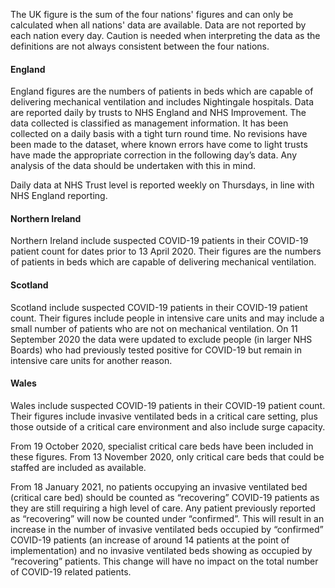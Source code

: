 The UK figure is the sum of the four nations' figures and can only be calculated when all nations' data are available.  Data are not reported by each nation every day.  Caution is needed when interpreting the data as the definitions are not always consistent between the four nations.

#### England

England figures are the numbers of patients in beds which are capable of delivering mechanical ventilation and includes Nightingale hospitals. Data are reported daily by trusts to NHS England and NHS Improvement. The data collected is classified as management information. It has been collected on a
daily basis with a tight turn round time. No revisions have been made to the dataset, where known errors have come to light trusts have made the appropriate correction in the following day’s data. Any analysis of the data should be undertaken with this in mind. 

Daily data at NHS Trust level is reported weekly on Thursdays, in line with NHS England reporting.

#### Northern Ireland

Northern Ireland include suspected COVID-19 patients in their COVID-19 patient count for dates prior to 13 April 2020. Their figures are the numbers of patients in beds which are capable of delivering mechanical ventilation.

#### Scotland

Scotland include suspected COVID-19 patients in their COVID-19 patient count. Their figures include people in intensive care units and may include a small number of patients who are not on mechanical ventilation. On 11 September 2020 the data were updated to exclude people (in larger NHS Boards) who had previously tested positive for COVID-19 but remain in intensive care units for another reason.

#### Wales

Wales include suspected COVID-19 patients in their COVID-19 patient count. Their figures include invasive ventilated beds in a critical care setting, plus those outside of a critical care environment and also include surge capacity.

From 19 October 2020, specialist critical care beds have been included in these figures. From 13 November 2020, only critical care beds that could be staffed are included as available. 

From 18 January 2021, no patients occupying an invasive ventilated bed (critical care bed) should be counted as “recovering” COVID-19 patients as they are still requiring a high level of care. Any patient previously reported as “recovering” will now be counted under “confirmed”. This will result in an increase in the number of invasive ventilated beds occupied by “confirmed” COVID-19 patients (an increase of around 14 patients at the point of implementation) and no invasive ventilated beds showing as occupied by “recovering” patients. This change will have no impact on the total number of COVID-19 related patients.  


